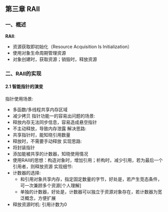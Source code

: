 ## 第三章 RAII

### 一、概述
**RAII**: 
- 资源获取即初始化（Resource Acquisition Is Initialization）
- 使用对象生命周期管理资源
- 对象创建时，获取资源；销毁时，释放资源

### 二、RAII的实现
#### 2.1 智能指针的演变
指针使用场景:
- 多函数/多线程共享内存区域
- 减少拷贝
指针功能一的容易出问题的场景:
- 释放内存无法同步信息，容易造成悬空指针
- 不主动释放，导致内存泄露
解决思路:
- 共享指针时，能知晓引用数量
- 释放时，不需要手动释放
实现思路:
- 将封装指针
- 添加能被共享的计数器，知晓使用情况
- 使用RAII的思想：构造对象时，增加引用；析构时，减少引用，若为最后一个引用者，则释放资源
实现细节:
- 计数器的选择: 
  - 和引用对象共享内存，指定固定数量的字节，好处是，若产生竞态条件，可一次兼顾多个资源[个人理解]
  - 单独的计数器，好处是，计数器可以独立于资源对象存在，若计数器为宽泛概念，方便扩展
- 释放资源时机: 引用计数为0